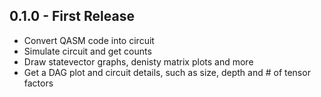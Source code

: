 ## 0.1.0 - First Release
* Convert QASM code into circuit
* Simulate circuit and get counts
* Draw statevector graphs, denisty matrix plots and more
* Get a DAG plot and circuit details, such as size, depth and # of tensor factors
